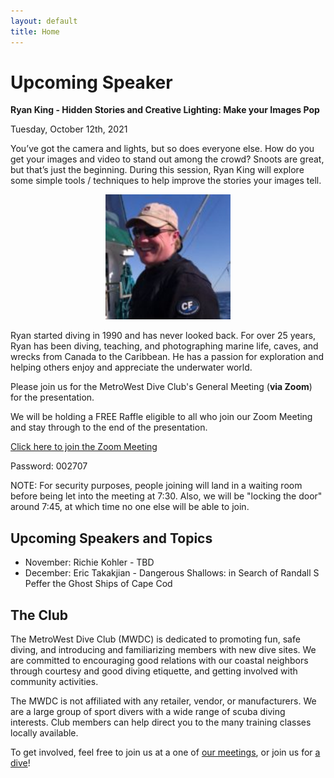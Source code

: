 ```yaml
---
layout: default
title: Home
---
```


# Upcoming Speaker

**Ryan King - Hidden Stories and Creative Lighting: Make your Images Pop**

Tuesday, October 12th, 2021

You’ve got the camera and lights, but so does everyone else. How do
you get your images and video to stand out among the crowd? Snoots
are great, but that’s just the beginning. During this session, Ryan
King will explore some simple tools / techniques to help improve the
stories your images tell.

<p align="center"><img src="images/speaker.jpg" width="200" height="200" /></p>

Ryan started diving in 1990 and has never looked back. For over 25
years, Ryan has been diving, teaching, and photographing marine
life, caves, and wrecks from Canada to the Caribbean. He has a
passion for exploration and helping others enjoy and appreciate the
underwater world.

Please join us for the MetroWest Dive Club's General Meeting (**via Zoom**) for
the presentation.

We will be holding a FREE Raffle eligible to all who join our Zoom Meeting and
stay through to the end of the presentation.

[Click here to join the Zoom Meeting](https://zoom.us/j/98757478843)

Password: 002707

NOTE: For security purposes, people joining will land in a waiting
room before being let into the meeting at 7:30. Also, we will be
"locking the door" around 7:45, at which time no one else will be
able to join.

## Upcoming Speakers and Topics

- November: Richie Kohler - TBD
- December: Eric Takakjian - Dangerous Shallows: in Search of Randall S Peffer
    the Ghost Ships of Cape Cod

## The Club
The MetroWest Dive Club (MWDC) is dedicated to promoting fun, safe diving, and
introducing and familiarizing members with new dive sites. We are committed to
encouraging good relations with our coastal neighbors through courtesy and good
diving etiquette, and getting involved with community activities.

The MWDC is not affiliated with any retailer, vendor, or manufacturers. We are a
large group of sport divers with a wide range of scuba diving interests. Club
members can help direct you to the many training classes locally available.

To get involved, feel free to join us at a one of <a href="meetings.html">our
meetings</a>, or join us for <a href="dateateight.html">a dive</a>!
